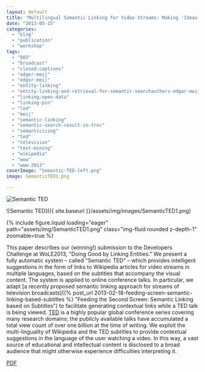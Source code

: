 ```yaml
---
layout: default
title: "Multilingual Semantic Linking for Video Streams: Making 'Ideas Worth Sharing' More Accessible"
date: "2013-05-15"
categories:
  - "blog"
  - "publication"
  - "workshop"
tags:
  - "803"
  - "broadcast"
  - "closed-captions"
  - "edger-meij"
  - "edgsr-meij"
  - "entity-linking"
  - "entity-linking-and-retrieval-for-semantic-searchauthors-edgar-meij-krisztian-balog-and-daan-odijk"
  - "linking-open-data"
  - "linking-pin"
  - "lod"
  - "meij"
  - "semantic-linking"
  - "semantic-search-result-in-trec"
  - "semanticizing"
  - "ted"
  - "television"
  - "text-mining"
  - "wikipedia"
  - "www"
  - "www-2013"
coverImage: "Semantic-TED-left.png"
image: SemanticTED1.png

---
```


![Semantic TED](SemanticTED1.png "Semantic TED")

![Semantic TED]({{ site.baseurl }}/assets/img/images/SemanticTED1.png)

{% include figure.liquid loading="eager" path="assets/img/SemanticTED1.png" class="img-fluid rounded z-depth-1" zoomable=true %}


This paper describes our (winning!) submission to the Developers Challenge at WoLE2013, "Doing Good by Linking Entities." We present a fully automatic system – called "Semantic TED" – which provides intelligent suggestions in the form of links to Wikipedia articles for video streams in multiple languages, based on the subtitles that accompany the visual content. The system is applied to online conference talks. In particular, we adapt [a recently proposed semantic linking approach for streams of television broadcasts]({% post_url 2013-02-18-feeding-screen-semantic-linking-based-subtitles %} "Feeding the Second Screen: Semantic Linking based on Subtitles") to facilitate generating contextual links while a TED talk is being viewed. [TED](http://www.ted.com/ "TED") is a highly popular global conference series covering many research domains; the publicly available talks have accumulated a total view count of over one billion at the time of writing. We exploit the multi-linguality of Wikipedia and the TED subtitles to provide contextual suggestions in the language of the user watching a video. In this way, a vast source of educational and intellectual content is disclosed to a broad audience that might otherwise experience difficulties interpreting it.

[PDF](/assets/pdf/wole-2013-odijk.pdf)